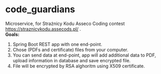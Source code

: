 # code_guardians
Microservice, for Strażnicy Kodu Asseco Coding contest https://straznicykodu.assecods.pl/ .<br>
<b>Goals:</b>
1. Spring Boot REST app with one end-point.
2. Chose (PDFs and certificate) files from your computer.
3. You can send data at end-point, app will add additional data to PDF, upload information in database and save encrypted file.
4. File will be encrypted by RSA alghoritm using X509 certificate.
